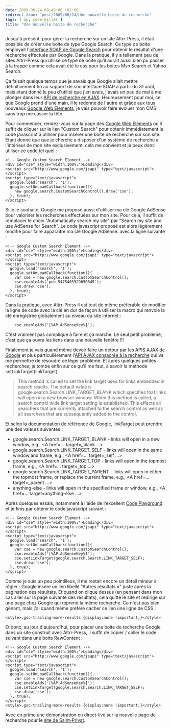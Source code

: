 ```yaml
---
date: 2009-06-24 08:49:00 +02:00
redirect_from: "post/2009/06/24/Une-nouvelle-boite-de-recherche"
tags: [ ap, code-killer ]
title: "Une nouvelle boite de recherche"
---
```


Jusqu'à présent, pour gérer la recherche sur un site Altrr-Press, il était
possible de créer une boite de type Google Search. Ce type de boite employait
l'[interface
SOAP de Google Search](http://code.google.com/apis/soapsearch/) pour obtenir le résultat d'une recherche effectuée
par Google. Dans la pratique, il y a tellement peu de sites Altrr-Press qui
utilise ce type de boite qu'il aurait aussi bien pu passer à la trappe comme
cela avait été le cas pour les boites Msn Search et Yahoo Search.

Ça faisait quelque temps que je savais que Google allait mettre
définitivement fin au support de son interface SOAP à partir du 31 août, mais
étant donné le peu d'utilité que j'en avais, j'avais un peu de mal à me plonger
dans leur [API de recherche en AJAX](http://code.google.com/apis/ajaxsearch/web.html/). Heureusement pour moi, ce que Google prend
d'une main, il le redonne de l'autre et grâce aux tous nouveaux [Google Web Elements](http://google-code-updates.blogspot.com/2009/05/introducing-google-web-elements.html), je vais pouvoir faire évoluer mon CMS
sans trop me casser la tête.

Pour commencer, rendez-vous sur la page des [Google Web Elements](http://www.google.com/webelements/) ou
il suffit de cliquer sur le lien "Custom Search" pour obtenir immédiatement le
code javascript à utiliser pour insérer une boite de recherche sur son site.
Étant donné que que je cherche à disposer d'un système de recherche à
l'intérieur de mon site exclusivement, cela me convient et je peux donc
utiliser ce code tel quel :

```
<!-- Google Custom Search Element -->
<div id="cse" style="width:100%;">Loading</div>
<script src="http://www.google.com/jsapi" type="text/javascript"></script>
<script type="text/javascript">
  google.load('search', '1');
  google.setOnLoadCallback(function(){
    new google.search.CustomSearchControl().draw('cse');
  }, true);
</script>
```

Si je le souhaite, Google me propose aussi d'utiliser ma clé Google AdSense
pour valoriser les recherches effectuées sur mon site. Pour cela, il suffit de
remplacer le choix "Automatically search my site" par "Search my site and use
AdSense for Search". Le code javascript proposé est alors légèrement modifié
pour faire apparaitre ma clé Google AdSense. avec la ligne suivante :

```
<!-- Google Custom Search Element -->
<div id="cse" style="width:100%;">Loading</div>
<script src="http://www.google.com/jsapi" type="text/javascript"></script>
<script type="text/javascript">
  google.load('search', '1');
  google.setOnLoadCallback(function(){
    var cse = new google.search.CustomSearchControl();
    cse.enableAds('pub-5475403929650645');
    cse.draw('cse');
  }, true);
</script>
```

Dans la pratique, avec Altrr-Press il est tout de même préférable de
modifier la ligne de code avec la clé en dur de façon à utiliser la macro qui
renvoie la clé enregistrée globalement au niveau du site internet :

```
    cse.enableAds('[%AP.AdSenseKey%]');
```

C'est vraiment pas compliqué à faire et ça marche. Le seul petit problème,
c'est que ça ouvre les liens dans une nouvelle fenêtre !!!

Finalement je vais quand même devoir faire un détour par les [APIS AJAX de Google](http://code.google.com/apis/ajax/) et
plus particulièrement l'[API AJAX
consacrée à la recherche](http://code.google.com/apis/ajaxsearch/web.html) qui va me permettre de résoudre ce léger problème.
Et après quelques petites recherches, je tombe enfin sur ce qu'il me faut, à
savoir la méthode setLinkTarget(linkTarget).

> This method is called to set the link target used for links embedded in
> search results. The default value is google.search.Search.LINK_TARGET_BLANK
> which specifies that links will open in a new browser window. When this method
> is called, a search control wide link target setting is established. This
> effects all searchers that are currently attached to the search control as well
> as all searchers that are subsequently added to the control.

Et selon la documentation de référence de Google, linkTarget peut prendre
une des valeurs suivantes :

* google.search.Search.LINK_TARGET_BLANK - links will open in a new window,
e.g., &lt;A href=... target=_blank ...&gt;
* google.search.Search.LINK_TARGET_SELF - links will open in the same window
and frame, e.g., &lt;A href=... target=_self ...&gt;
* google.search.Search.LINK_TARGET_TOP - links will open in the topmost
frame, e.g., &lt;A href=... target=_top ...&gt;
* google.search.Search.LINK_TARGET_PARENT - links will open in either the
topmost frame, or replace the current frame, e.g., &lt;A href=...
target=_parent ...&gt;
* anything-else - links will open in the specified frame or window, e.g.,
&lt;A href=... target=anything-else ...&gt;

Après quelques essais, notamment à l'aide de l'excellent [Code
Playground](http://code.google.com/apis/ajax/playground/?exp=search) et je finis par obtenir le code javascript suivant :

```
<!-- Google Custom Search Element -->
<div id="cse" style="width:100%;">Loading</div>
<script src="http://www.google.com/jsapi" type="text/javascript"></script>
<script type="text/javascript">
  google.load('search', '1');
  google.setOnLoadCallback(function(){
    var cse = new google.search.CustomSearchControl();
    cse.enableAds('[%AP.AdSenseKey%]');
    cse.setLinkTarget(google.search.Search.LINK_TARGET_SELF);
    cse.draw('cse');
  }, true);
</script>
```

Comme je suis un peu pointilleux, il me restait encore un détail mineur à
régler : Google insère un lien libellé "Autres résultats »" juste après la
pagination des résultats. Et quand on clique dessus (en pensant dans mon cas
aller sur la page suivante des résultats), cela quitte le site et redirige sur
une page chez Google qui reprend la même recherche. Ce n'est pas bien génant,
mais j'ai quand même préféré cacher ce lien une ligne de CSS :

```
<style>.gsc-trailing-more-results {display:none !important;}</style>
```

Et donc, au jour d'aujourd'hui, pour placer une boite de recherche Google
dans un site construit avec Altrr-Press, il suffit de copier / coller le code
suivant dans une boite RawContent :

```
<!-- Google Custom Search Element -->
<div id="cse" style="width:100%;">Loading</div>
<script src="http://www.google.com/jsapi" type="text/javascript"></script>
<script type="text/javascript">
  google.load('search', '1');
  google.setOnLoadCallback(function(){
    var cse = new google.search.CustomSearchControl();
    cse.enableAds('[%AP.AdSenseKey%]');
    cse.setLinkTarget(google.search.Search.LINK_TARGET_SELF);
    cse.draw('cse');
  }, true);
</script>
<style>.gsc-trailing-more-results {display:none !important;}</style>
```

Avec en prime une démonstration en direct-live sur la nouvelle page de
recherche pour le [site de
Saint-Privat](http://saint-privat.au-quotidien.info/recherche.aspx).
